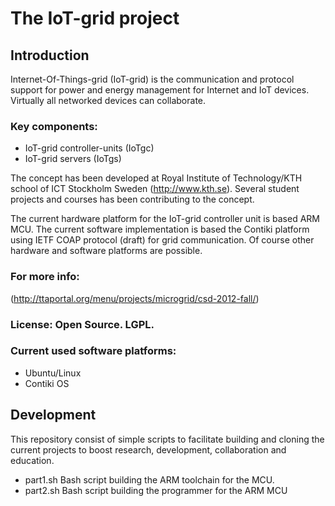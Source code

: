 The IoT-grid project
====================

Introduction
-------------
Internet-Of-Things-grid (IoT-grid) is the communication and protocol support 
for power and energy management for Internet and IoT devices. Virtually 
all networked devices can collaborate.

### Key components:
* IoT-grid controller-units (IoTgc) 
* IoT-grid servers (IoTgs)

The concept has been developed at Royal Institute of Technology/KTH school
of ICT Stockholm Sweden (http://www.kth.se). Several student projects and 
courses has been contributing to the concept.  


The current hardware platform for the IoT-grid controller unit is based ARM 
MCU. The current software implementation is based the Contiki platform using 
IETF COAP protocol (draft) for grid communication. Of course other hardware
and software platforms are possible.

### For more info:
(http://ttaportal.org/menu/projects/microgrid/csd-2012-fall/) 

### License: Open Source. LGPL.


### Current used software platforms:
* Ubuntu/Linux
* Contiki OS


Development
-----------
This repository consist of simple scripts to facilitate building and cloning
the current projects to boost research, development, collaboration and
education.


* part1.sh Bash script building the ARM toolchain for the MCU.
* part2.sh Bash script building the programmer for the ARM MCU


